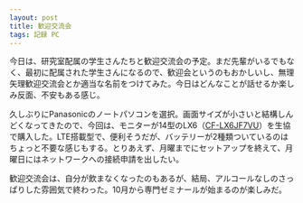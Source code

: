 ```yaml
---
layout: post
title: 歓迎交流会
tags: 記録 PC
---
```


今日は、研究室配属の学生さんたちと歓迎交流会の予定。まだ先輩がいるでもなく、最初に配属された学生さんになるので、歓迎会というのもおかしいし、無理矢理歓迎交流会とか適当な名前をつけてみた。今日はどんなことが話せるか楽しみ反面、不安もある感じ。

久しぶりにPanasonicのノートパソコンを選択。画面サイズが小さいと結構しんどくなってきたので、今回は、モニターが14型のLX6（<a href="http://okaimono.univ.coop/system/item/12475/">CF-LX6JF7VU</a>）を生協で購入した。LTE搭載型で、便利そうだが、バッテリーが2種類ついているのはちょっと不要な感じもする。とりあえず、月曜までにセットアップを終えて、月曜日にはネットワークへの接続申請を出したい。

歓迎交流会は、自分が飲まなくなったのもあるが、結局、アルコールなしのさっぱりした雰囲気で終わった。10月から専門ゼミナールが始まるのが楽しみだ。
